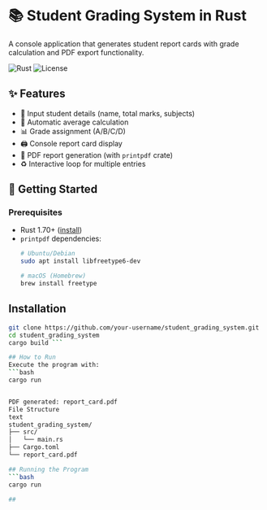 # 📚 Student Grading System in Rust

A console application that generates student report cards with grade calculation and PDF export functionality.

![Rust](https://img.shields.io/badge/Rust-1.70+-orange?logo=rust)
![License](https://img.shields.io/badge/License-MIT-blue)

## ✨ Features

- 📝 Input student details (name, total marks, subjects)
- 🧮 Automatic average calculation
- 📊 Grade assignment (A/B/C/D)
- 🖨️ Console report card display
- 📄 PDF report generation (with `printpdf` crate)
- ♻️ Interactive loop for multiple entries

## 🚀 Getting Started

### Prerequisites
- Rust 1.70+ ([install](https://www.rust-lang.org/tools/install))
- `printpdf` dependencies:
  ```bash
  # Ubuntu/Debian
  sudo apt install libfreetype6-dev
  
  # macOS (Homebrew)
  brew install freetype

## Installation
```bash
git clone https://github.com/your-username/student_grading_system.git
cd student_grading_system
cargo build ```

## How to Run
Execute the program with:
```bash
cargo run


PDF generated: report_card.pdf
File Structure
text
student_grading_system/
├── src/
│   └── main.rs
├── Cargo.toml
└── report_card.pdf

## Running the Program
```bash
cargo run

## 
